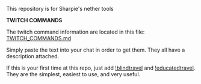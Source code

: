 This repository is for Sharpie's nether tools

**TWITCH COMMANDS**

The twitch command information are located in this file: [TWITCH_COMMANDS.md](TWITCH_COMMANDS.md)

Simply paste the text into your chat in order to get them. They all have a description attached.

If this is your first time at this repo, just add [!blindtravel](https://raw.githubusercontent.com/Sharpieman20/Sharpie-s-Speedrunning-Tools/main/commands/!blindtravel) and [!educatedtravel](https://raw.githubusercontent.com/Sharpieman20/Sharpie-s-Speedrunning-Tools/main/commands/!educatedtravel). They are the simplest, easiest to use, and very useful.